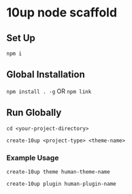 # 10up node scaffold

## Set Up
`npm i`

## Global Installation
`npm install . -g` OR `npm link`

## Run Globally
`cd <your-project-directory>`

`create-10up <project-type> <theme-name>`

### Example Usage
`create-10up theme human-theme-name`

`create-10up plugin human-plugin-name`
